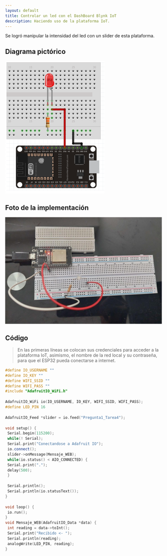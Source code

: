 ```yaml
---
layout: default
title: Controlar un led con el DashBoard Blynk IoT
description: Haciendo uso de la plataforma IoT.
---
```


Se logró manipular la intensidad del led con un slider de esta plataforma. 

## Diagrama pictórico
![](/arduino_projects/led/led_imagen.png)

## Foto de la implementación
![](/arduino_projects/led/implementacion_led.png)

## Código
> En las primeras líneas se colocan sus credenciales para acceder a la plataforma IoT, asimismo, el nombre de la red local y su contraseña, para que el ESP32 pueda conectarse a internet.
>

```c++
#define IO_USERNAME ""
#define IO_KEY ""
#define WIFI_SSID ""
#define WIFI_PASS ""
#include "AdafruitIO_WiFi.h"

AdafruitIO_WiFi io(IO_USERNAME, IO_KEY, WIFI_SSID, WIFI_PASS);
#define LED_PIN 16

AdafruitIO_Feed *slider = io.feed("Pregunta1_Tarea4");

void setup() {
 Serial.begin(115200);
 while(! Serial);
 Serial.print("Conectandose a Adafruit IO");
 io.connect();
 slider->onMessage(Mensaje_WEB);
 while(io.status() < AIO_CONNECTED) {
 Serial.print(".");
 delay(500);
 }

 Serial.println();
 Serial.println(io.statusText());
}

void loop() {
 io.run();
}
void Mensaje_WEB(AdafruitIO_Data *data) {
 int reading = data->toInt();
 Serial.print("Recibido <- ");
 Serial.println(reading);
 analogWrite(LED_PIN, reading);
}
```